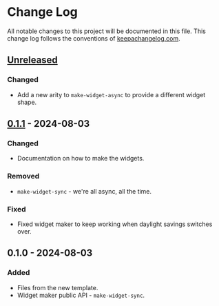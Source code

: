 # Change Log
All notable changes to this project will be documented in this file. This change log follows the conventions of [keepachangelog.com](http://keepachangelog.com/).

## [Unreleased]
### Changed
- Add a new arity to `make-widget-async` to provide a different widget shape.

## [0.1.1] - 2024-08-03
### Changed
- Documentation on how to make the widgets.

### Removed
- `make-widget-sync` - we're all async, all the time.

### Fixed
- Fixed widget maker to keep working when daylight savings switches over.

## 0.1.0 - 2024-08-03
### Added
- Files from the new template.
- Widget maker public API - `make-widget-sync`.

[Unreleased]: https://sourcehost.site/your-name/clojure-kafka/compare/0.1.1...HEAD
[0.1.1]: https://sourcehost.site/your-name/clojure-kafka/compare/0.1.0...0.1.1
